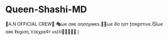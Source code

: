 # Queen-Shashi-MD
🐝A.N OFFICIAL CREW🐝 🎭ωє αяє αησηумєѕ.🧙‍♂️ωє ∂σ ησт ƒσяgσтινє.😼ωє αяє ℓєgιση.☠️(єχρє¢т υѕ)⛓️👨‍💻🔨🎩💌❘
